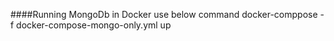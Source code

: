 ####Running MongoDb in Docker use below command
docker-comppose -f docker-compose-mongo-only.yml up
